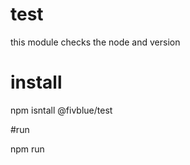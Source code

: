 # test

this module checks the node and version


# install

npm isntall @fivblue/test

#run

npm run

